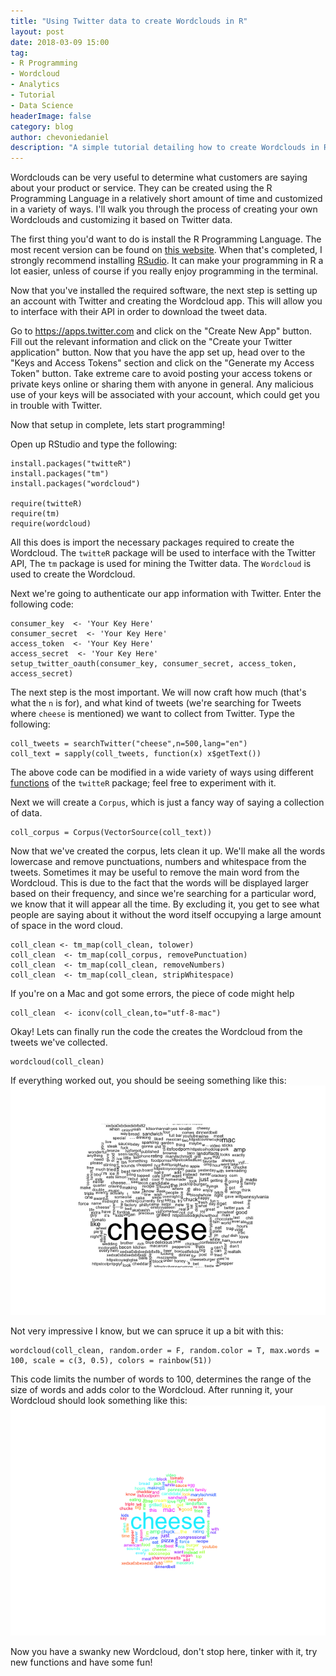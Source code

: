 ```yaml
---
title: "Using Twitter data to create Wordclouds in R"
layout: post
date: 2018-03-09 15:00
tag:
- R Programming
- Wordcloud
- Analytics
- Tutorial
- Data Science
headerImage: false
category: blog
author: chevoniedaniel
description: "A simple tutorial detailing how to create Wordclouds in R from Twitter data."
---
```


Wordclouds can be very useful to determine what customers are saying about your product or service. They can be created using the R Programming Language in a relatively short amount of time and customized in a variety of ways. I'll walk you through the process of creating your own Wordclouds and customizing it based on Twitter data.

The first thing you'd want to do is install the R Programming Language. The most recent version can be found on [this website](https://cran.r-project.org/). When that's completed, I strongly recommend installing [RSudio](https://www.rstudio.com/products/rstudio/download/). It can make your programming in R a lot easier, unless of course if you really enjoy programming in the terminal.

Now that you've installed the required software, the next step is setting up an account with Twitter and creating the Wordcloud app. This will allow you to interface with their API in order to download the tweet data.

Go to https://apps.twitter.com and click on the "Create New App" button. Fill out the relevant information and click on the "Create your Twitter application" button. Now that you have the app set up, head over to the "Keys and Access Tokens" section and click on the "Generate my Access Token" button. Take extreme care to avoid posting your access tokens or private keys online or sharing them with anyone in general. Any malicious use of your keys will be associated with your account, which could get you in trouble with Twitter.

Now that setup in complete, lets start programming!

Open up RStudio and type the following:

```rconsole
install.packages("twitteR")
install.packages("tm")
install.packages("wordcloud")

require(twitteR)
require(tm)
require(wordcloud)
```

All this does is import the necessary packages required to create the Wordcloud. The `twitteR` package will be used to interface with the Twitter API, The `tm` package is used for mining the Twitter data. The `Wordcloud` is used to create the Wordcloud.

Next we're going to authenticate our app information with Twitter. Enter the following code:

```rconsole
consumer_key  <- 'Your Key Here'
consumer_secret  <- 'Your Key Here'
access_token  <- 'Your Key Here'
access_secret  <- 'Your Key Here'
setup_twitter_oauth(consumer_key, consumer_secret, access_token, access_secret)
```

The next step is the most important. We will now craft how much (that's what the `n` is for), and what kind of tweets (we're searching for Tweets where `cheese` is mentioned) we want to collect from Twitter. Type the following:

```rconsole
coll_tweets = searchTwitter("cheese",n=500,lang="en")
coll_text = sapply(coll_tweets, function(x) x$getText())
```

The above code can be modified in a wide variety of ways using different [functions](https://www.rdocumentation.org/packages/twitteR/versions/1.1.9) of the `twitteR` package; feel free to experiment with it.

Next we will create a `Corpus`, which is just a fancy way of saying a collection of data.

```rconsole
coll_corpus = Corpus(VectorSource(coll_text))
```

Now that we've created the corpus, lets clean it up. We'll make all the words lowercase and remove punctuations, numbers and whitespace from the tweets. Sometimes it may be useful to remove the main word from the Wordcloud. This is due to the fact that the words will be displayed larger based on their frequency, and since we're searching for a particular word, we know that it will appear all the time. By excluding it, you get to see what people are saying about it without the word itself occupying a large amount of space in the word cloud.

```rconsole
coll_clean <- tm_map(coll_clean, tolower)
coll_clean  <- tm_map(coll_corpus, removePunctuation)
coll_clean  <- tm_map(coll_clean, removeNumbers)
coll_clean  <- tm_map(coll_clean, stripWhitespace)
```

If you're on a Mac and got some errors, the piece of code might help

```rconsole
coll_clean  <- iconv(coll_clean,to="utf-8-mac")
```

Okay! Lets can finally run the code the creates the Wordcloud from the tweets we've collected.

```rconsole
wordcloud(coll_clean)
```

If everything worked out, you should be seeing something like this:
![Unfinished Wordcloud](/assets/images/wordcloud_tut/unfinished_wc.png "Unfinished Wordcloud")

Not very impressive I know, but we can spruce it up a bit with this:

```rconsole
wordcloud(coll_clean, random.order = F, random.color = T, max.words = 100, scale = c(3, 0.5), colors = rainbow(51))
```

This code limits the number of words to 100, determines the range of the size of words and adds color to the Wordcloud. After running it, your Wordcloud should look something like this:
![Unfinished Wordcloud](/assets/images/wordcloud_tut/finished_wc.png "Finished Wordcloud")

Now you have a swanky new Wordcloud, don't stop here, tinker with it, try new functions and have some fun!

